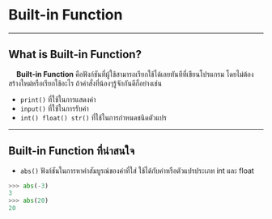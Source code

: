 # Built-in Function

---

## What is Built-in Function?
&nbsp;&nbsp;&nbsp;&nbsp;**Built-in Function**  คือฟังก์ชันที่ผู้ใช้สามารถเรียกใช้ได้เลยทันทีที่เขียนโปรแกรม โดยไม่ต้องสร้างใหม่หรือเรียกใช้อะไร ถ้าคำสั่งที่น้องๆรู้จักกันดีก็อย่างเช่น
- ```print()``` ที่ใช้ในการแสดงค่า
- ```input()``` ที่ใช้ในการรับค่า
- ```int() float() str()``` ที่ใช้ในการกำหนดชนิดตัวแปร

---

## Built-in Function ที่น่าสนใจ

- ```abs()``` ฟังก์ชันในการหาค่าสัมบูรณ์ของค่าที่ใส่ ใช้ได้กับค่าหรือตัวแปรประเภท int และ float

```python
>>> abs(-3)
3
>>> abs(20)
20
```
